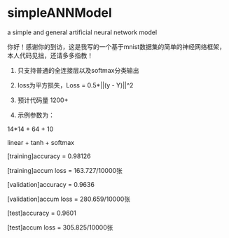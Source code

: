 # simpleANNModel
a simple and general artificial neural network model

你好！感谢你的到访，这是我写的一个基于mnist数据集的简单的神经网络框架，本人代码见拙，还请多多指教！

1) 只支持普通的全连接层以及softmax分类输出

2) loss为平方损失，Loss = 0.5*||(y - Y)||^2

3) 预计代码量 1200+

4) 示例参数为：

  14*14 + 64 + 10
  
  linear + tanh + softmax
  

  [training]accuracy     = 0.98126
  
  [training]accum loss   = 163.727/10000张
  
  [validation]accuracy   = 0.9636
  
  [validation]accum loss = 280.659/10000张
  
  [test]accuracy         = 0.9601
  
  [test]accum loss       = 305.825/10000张
  
